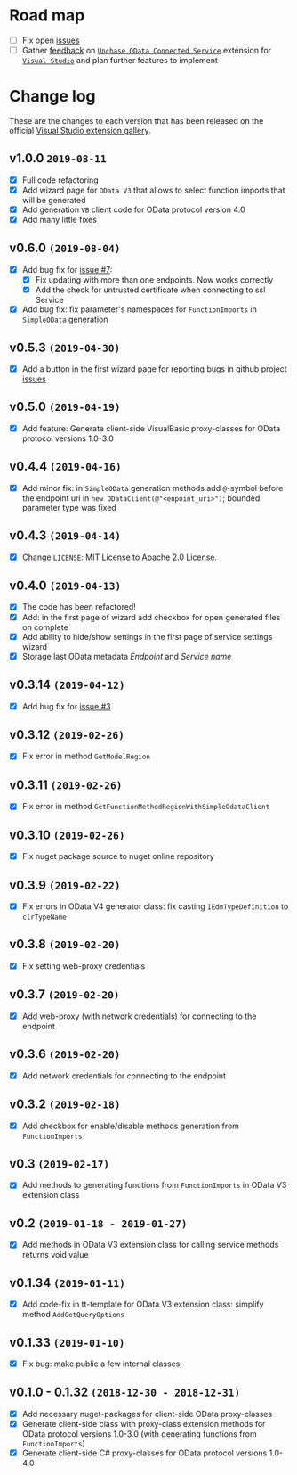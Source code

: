 # Road map

- [ ] Fix open [issues](https://github.com/unchase/Unchase.OData.Connectedservice/issues/)
- [ ] Gather [feedback](https://github.com/unchase/Unchase.OData.Connectedservice/issues/new) on [`Unchase OData Connected Service`](https://marketplace.visualstudio.com/items?itemName=unchase.UnchaseODataConnectedService) extension for [`Visual Studio`](https://visualstudio.microsoft.com/vs/) and plan further features to implement

# Change log

These are the changes to each version that has been released on the official [Visual Studio extension gallery](https://marketplace.visualstudio.com/items?itemName=unchase.UnchaseODataConnectedService).

## v1.0.0 `2019-08-11`

- [x] Full code refactoring
- [x] Add wizard page for `OData V3` that allows to select function imports that will be generated
- [x] Add generation `VB` client code for OData protocol version 4.0
- [x] Add many little fixes

## v0.6.0 `(2019-08-04)`

- [x] Add bug fix for [issue #7](https://github.com/unchase/Unchase.Odata.Connectedservice/issues/7):
  - [x] Fix updating with more than one endpoints. Now works correctly
  - [x] Add the check for untrusted certificate when connecting to ssl Service
- [x] Add bug fix: fix parameter's namespaces for `FunctionImports` in `SimpleOData` generation 

## v0.5.3 `(2019-04-30)`

- [x] Add a button in the first wizard page for reporting bugs in github project [issues](https://github.com/unchase/Unchase.OData.Connectedservice/issues)

## v0.5.0 `(2019-04-19)`

- [x] Add feature: Generate client-side VisualBasic proxy-classes for OData protocol versions 1.0-3.0

## v0.4.4 `(2019-04-16)`

- [x] Add minor fix: in `SimpleOData` generation methods add `@`-symbol before the endpoint uri in `new ODataClient(@"<enpoint_uri>")`; bounded parameter type was fixed

## v0.4.3 `(2019-04-14)`

- [x] Change [`LICENSE`](LICENSE.md): [MIT License](https://mit-license.org) to [Apache 2.0 License](http://www.apache.org/licenses/LICENSE-2.0).

## v0.4.0 `(2019-04-13)`

- [x] The code has been refactored!
- [x] Add: in the first page of wizard add checkbox for open generated files on complete
- [x] Add ability to hide/show settings in the first page of service settings wizard
- [x] Storage last OData metadata *Endpoint* and *Service name* 

## v0.3.14 `(2019-04-12)`

- [x] Add bug fix for [issue #3](https://github.com/unchase/Unchase.Odata.Connectedservice/issues/3)

## v0.3.12 `(2019-02-26)`

- [x] Fix error in method `GetModelRegion`

## v0.3.11 `(2019-02-26)`

- [x] Fix error in method `GetFunctionMethodRegionWithSimpleOdataClient`

## v0.3.10 `(2019-02-26)`

- [x] Fix nuget package source to nuget online repository

## v0.3.9 `(2019-02-22)`

- [x] Fix errors in  OData V4 generator class: fix casting `IEdmTypeDefinition` to `clrTypeName`

## v0.3.8 `(2019-02-20)`

- [x] Fix setting web-proxy credentials

## v0.3.7 `(2019-02-20)`

- [x] Add web-proxy (with network credentials) for connecting to the endpoint

## v0.3.6 `(2019-02-20)`

- [x] Add network credentials for connecting to the endpoint

## v0.3.2 `(2019-02-18)`

- [x] Add checkbox for enable/disable methods generation from `FunctionImports`

## v0.3 `(2019-02-17)`

- [x] Add methods to generating functions from `FunctionImports` in OData V3 extension class

## v0.2 `(2019-01-18 - 2019-01-27)`

- [x] Add methods in OData V3 extension class for calling service methods returns void value

## v0.1.34 `(2019-01-11)`

- [x] Add code-fix in tt-template for OData V3 extension class: simplify method `AddGetQueryOptions`

## v0.1.33 `(2019-01-10)`

- [x] Fix bug: make public a few internal classes

## v0.1.0 - 0.1.32 `(2018-12-30 - 2018-12-31)`

- [x] Add necessary nuget-packages for client-side OData proxy-classes
- [x] Generate client-side class with proxy-class extension methods for OData protocol versions 1.0-3.0 (with generating functions from `FunctionImports`)
- [x] Generate client-side C# proxy-classes for OData protocol versions 1.0-4.0